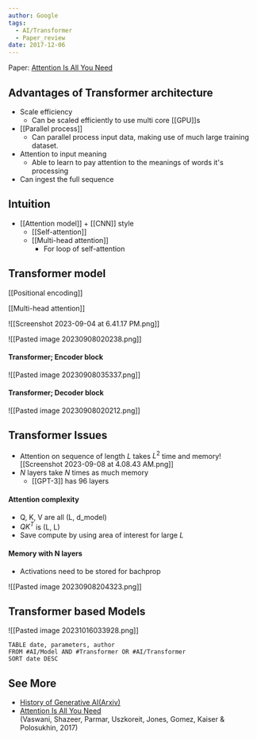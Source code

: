```yaml
---
author: Google
tags:
  - AI/Transformer
  - Paper_review
date: 2017-12-06
---
```


Paper: [Attention Is All You Need](https://arxiv.org/abs/1706.03762) 

## Advantages of Transformer architecture
- Scale efficiency
	- Can be scaled efficiently to use multi core [[GPU]]s
- [[Parallel process]]
	- Can parallel process input data, making use of much large training dataset.
- Attention to input meaning
	- Able to learn to pay attention to the meanings of words it's processing
- Can ingest the full sequence

## Intuition
- [[Attention model]] + [[CNN]] style
	- [[Self-attention]]
	- [[Multi-head attention]]
		- For loop of self-attention


## Transformer model

[[Positional encoding]]

[[Multi-head attention]]


![[Screenshot 2023-09-04 at 6.41.17 PM.png]]

![[Pasted image 20230908020238.png]]


#### Transformer; Encoder block

![[Pasted image 20230908035337.png]]


#### Transformer; Decoder block

![[Pasted image 20230908020212.png]]


## Transformer Issues

- Attention on sequence of length $L$ takes $L^2$ time and memory![[Screenshot 2023-09-08 at 4.08.43 AM.png]]
- $N$ layers take $N$ times as much memory
	- [[GPT-3]] has 96 layers

#### Attention complexity
- Q, K, V are all (L, d_model)
- $QK^{T}$ is (L, L)
- Save compute by using area of interest for large $L$


#### Memory with N layers
- Activations need to be stored for bachprop

![[Pasted image 20230908204323.png]]


## Transformer based Models

![[Pasted image 20231016033928.png]]

```dataview
TABLE date, parameters, author
FROM #AI/Model AND #Transformer OR #AI/Transformer  
SORT date DESC
```


## See More
- [History of Generative AI(Arxiv)](https://arxiv.org/pdf/2303.04226.pdf)
- [Attention Is All You Need](https://arxiv.org/abs/1706.03762) (Vaswani, Shazeer, Parmar, Uszkoreit, Jones, Gomez, Kaiser & Polosukhin, 2017)